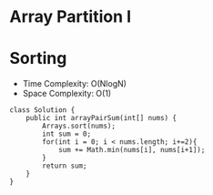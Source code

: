 # Array Partition I

# Sorting

- Time Complexity: O(NlogN)
- Space Complexity: O(1)

```
class Solution {
    public int arrayPairSum(int[] nums) {
        Arrays.sort(nums);
        int sum = 0;
        for(int i = 0; i < nums.length; i+=2){
            sum += Math.min(nums[i], nums[i+1]);
        }
        return sum;
    }
}
```
